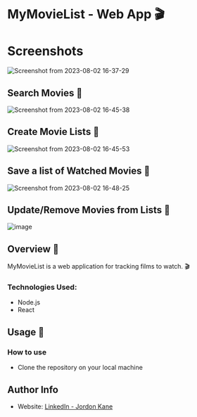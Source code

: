 # MyMovieList - Web App 🎬
# Screenshots
![Screenshot from 2023-08-02 16-37-29](https://github.com/jordonkane/my-movie-list/assets/55868384/8972036c-762b-4940-9954-d13170de6b13)
## Search Movies 🎥
![Screenshot from 2023-08-02 16-45-38](https://github.com/jordonkane/my-movie-list/assets/55868384/ad0d6784-27b5-4841-b833-22a404ed325d)
## Create Movie Lists 🎥
![Screenshot from 2023-08-02 16-45-53](https://github.com/jordonkane/my-movie-list/assets/55868384/374ce99a-03fa-4023-883c-be6347dd9943)
## Save a list of Watched Movies 🎥
![Screenshot from 2023-08-02 16-48-25](https://github.com/jordonkane/my-movie-list/assets/55868384/5ccaa9f9-e80b-46c4-86cf-1df43777c63b)
## Update/Remove Movies from Lists 🎥
![image](https://github.com/jordonkane/my-movie-list/assets/55868384/007db5e2-3209-473f-a533-c76d509d9efb)

## Overview :sunflower:
MyMovieList is a web application for tracking films to watch. 🎬

### Technologies Used:
- Node.js
- React

## Usage :wrench:
### How to use
- Clone the repository on your local machine

## Author Info
- Website: [LinkedIn - Jordon Kane](https://www.linkedin.com/in/jordonkane/)
